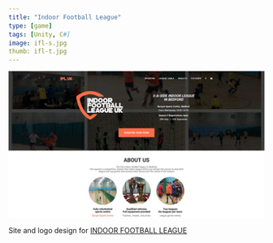 ```yaml
---
title: "Indoor Football League"
type: [game]
tags: [Unity, C#]
image: ifl-s.jpg
thumb: ifl-t.jpg
---
```


[![Screenshot](/assets/img/home/ifl.jpg)](http://ifluk.github.io/)

Site and logo design for [INDOOR FOOTBALL LEAGUE](http://ifluk.github.io/)